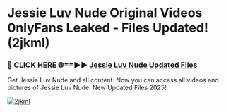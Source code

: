 # Jessie Luv Nude Original Videos 0nlyFans Leaked - Files Updated! (2jkml)

<h3>🔴 CLICK HERE 🌐==►► <a href="https://tinyurl.com/5h6xmrr3" rel="nofollow">Jessie Luv Nude Updated Files</a></h3>

Get Jessie Luv Nude and all content. Now you can access all videos and pictures of Jessie Luv Nude. New Updated Files 2025!

[![2jkml](https://i.imgur.com/KVD873Z.gif)](https://tinyurl.com/5h6xmrr3)
